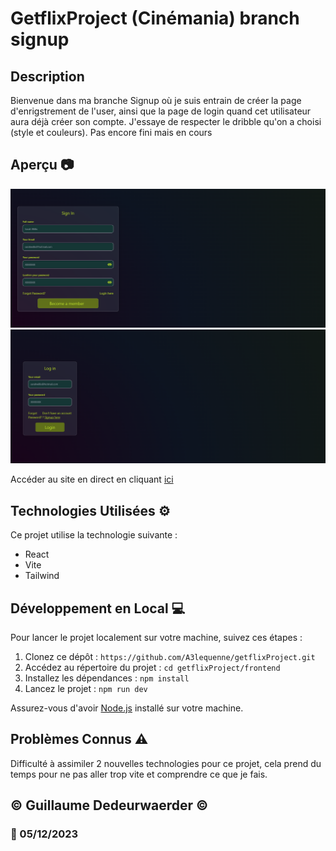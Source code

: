 # GetflixProject (Cinémania) branch signup

## Description

Bienvenue dans ma branche Signup où je suis entrain de créer la page d'enrigstrement de l'user, ainsi que la page de login quand cet utilisateur aura déjà créer son compte. J'essaye de respecter le dribble qu'on a choisi (style et couleurs). Pas encore fini mais en cours

## Aperçu :camera:

![Aperçu de l'interface](./frontend/src/img/DesktopSign.png)
![Aperçu de l'interface](./frontend/src/img/LoginDesk.png)

Accéder au site en direct en cliquant [ici](https://zanko19.github.io/api-nasa/)

## Technologies Utilisées :gear:

Ce projet utilise la technologie suivante :

- React
- Vite
- Tailwind

## Développement en Local :computer:

Pour lancer le projet localement sur votre machine, suivez ces étapes :

1. Clonez ce dépôt : `https://github.com/A3lequenne/getflixProject.git`
2. Accédez au répertoire du projet : `cd getflixProject/frontend`
3. Installez les dépendances : `npm install`
4. Lancez le projet : `npm run dev`

Assurez-vous d'avoir [Node.js](https://nodejs.org/) installé sur votre machine.

## Problèmes Connus :warning:

Difficulté à assimiler 2 nouvelles technologies pour ce projet, cela prend du temps pour ne pas aller trop vite et comprendre ce que je fais.

## © Guillaume Dedeurwaerder © 
### :calendar: 05/12/2023

